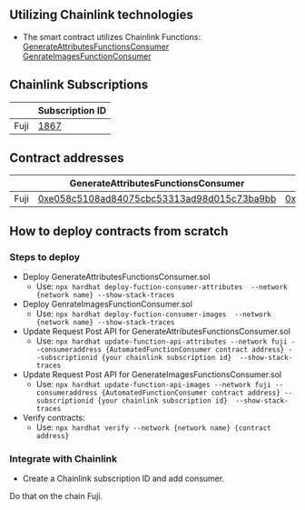 
## Utilizing Chainlink technologies
- The smart contract utilizes Chainlink Functions: 
[GenerateAttributesFunctionsConsumer](./contracts/GenerateAttributesFunctionsConsumer.sol)
[GenrateImagesFunctionConsumer](./contracts/GenrateImagesFunctionsConsumer.sol)

## Chainlink Subscriptions

|       | Subscription ID |
| ----------- | ----------- | 
| Fuji      |  [1867](https://functions.chain.link/fuji/1867)       |

## Contract addresses

|      | GenerateAttributesFunctionsConsumer | GenrateImagesFunctionConsumer |
| ----------- | ----------- | ----------- |
| Fuji | [0xe058c5108ad84075cbc53313ad98d015c73ba9bb]() | [0xAe9617BBEF878C0B77D1E8B1f2AA166aE309C2f4]() |  () |

## How to deploy contracts from scratch

### Steps to deploy
- Deploy GenerateAttributesFunctionsConsumer.sol
    - Use: ```npx hardhat deploy-fuction-consumer-attributes  --network {network name} --show-stack-traces ```
- Deploy GenrateImagesFunctionConsumer.sol
    - Use: ```npx hardhat deploy-fuction-consumer-images  --network {network name} --show-stack-traces ```
- Update Request Post API for GenerateAttributesFunctionsConsumer.sol
    - Use: ```npx hardhat update-function-api-attributes --network fuji --consumeraddress {AutomatedFunctionConsumer contract address} --subscriptionid {your chainlink subscription id}  --show-stack-traces```
- Update Request Post API for GenerateImagesFunctionsConsumer.sol
    - Use: ```npx hardhat update-function-api-images --network fuji --consumeraddress {AutomatedFunctionConsumer contract address} --subscriptionid {your chainlink subscription id}  --show-stack-traces```
- Verify contracts:
    - Use: ```npx hardhat verify --network {network name} {contract address}```
### Integrate with Chainlink
- Create a Chainlink subscription ID and add consumer.

Do that on the chain Fuji.
